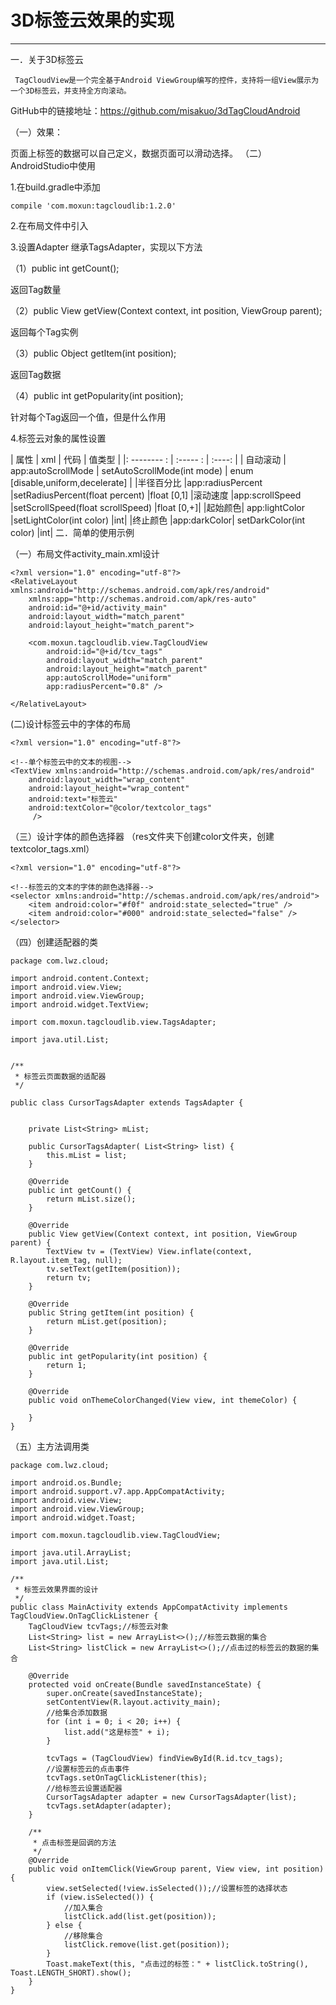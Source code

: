 ﻿# 3D标签云效果的实现


---

一．关于3D标签云

     TagCloudView是一个完全基于Android ViewGroup编写的控件，支持将一组View展示为一个3D标签云，并支持全方向滚动。 
GitHub中的链接地址：https://github.com/misakuo/3dTagCloudAndroid

（一）效果：

页面上标签的数据可以自己定义，数据页面可以滑动选择。
（二）AndroidStudio中使用

1.在build.gradle中添加
```
compile 'com.moxun:tagcloudlib:1.2.0'
```
2.在布局文件中引入

3.设置Adapter 继承TagsAdapter，实现以下方法

（1）public int getCount();

返回Tag数量

（2）public View getView(Context context, int position, ViewGroup parent);

返回每个Tag实例

（3）public Object getItem(int position);

返回Tag数据

（4）public int getPopularity(int position);

针对每个Tag返回一个值，但是什么作用

4.标签云对象的属性设置

|  属性	|  xml	| 代码	| 值类型 |
|: --------  : | :----- : | :----: |
| 自动滚动	| app:autoScrollMode	| setAutoScrollMode(int mode)	| enum [disable,uniform,decelerate] |
|半径百分比	|app:radiusPercent	|setRadiusPercent(float percent)	|float [0,1]
|滚动速度	|app:scrollSpeed	|setScrollSpeed(float scrollSpeed)	|float [0,+]|
|起始颜色|	app:lightColor	|setLightColor(int color)	|int|
|终止颜色	|app:darkColor|	setDarkColor(int color)	|int|
二．简单的使用示例

（一）布局文件activity_main.xml设计
```
<?xml version="1.0" encoding="utf-8"?>
<RelativeLayout xmlns:android="http://schemas.android.com/apk/res/android"
    xmlns:app="http://schemas.android.com/apk/res-auto"
    android:id="@+id/activity_main"
    android:layout_width="match_parent"
    android:layout_height="match_parent">

    <com.moxun.tagcloudlib.view.TagCloudView
        android:id="@+id/tcv_tags"
        android:layout_width="match_parent"
        android:layout_height="match_parent"
        app:autoScrollMode="uniform"
        app:radiusPercent="0.8" />

</RelativeLayout>
```
(二)设计标签云中的字体的布局
```
<?xml version="1.0" encoding="utf-8"?>

<!--单个标签云中的文本的视图-->
<TextView xmlns:android="http://schemas.android.com/apk/res/android"
    android:layout_width="wrap_content"
    android:layout_height="wrap_content"
    android:text="标签云"
    android:textColor="@color/textcolor_tags"
     />
```
（三）设计字体的颜色选择器
（res文件夹下创建color文件夹，创建textcolor_tags.xml）
```
<?xml version="1.0" encoding="utf-8"?>

<!--标签云的文本的字体的颜色选择器-->
<selector xmlns:android="http://schemas.android.com/apk/res/android">
    <item android:color="#f0f" android:state_selected="true" />
    <item android:color="#000" android:state_selected="false" />
</selector>
```
（四）创建适配器的类
```
package com.lwz.cloud;

import android.content.Context;
import android.view.View;
import android.view.ViewGroup;
import android.widget.TextView;

import com.moxun.tagcloudlib.view.TagsAdapter;

import java.util.List;


/**
 * 标签云页面数据的适配器
 */

public class CursorTagsAdapter extends TagsAdapter {


    private List<String> mList;

    public CursorTagsAdapter( List<String> list) {
        this.mList = list;
    }

    @Override
    public int getCount() {
        return mList.size();
    }

    @Override
    public View getView(Context context, int position, ViewGroup parent) {
        TextView tv = (TextView) View.inflate(context, R.layout.item_tag, null);
        tv.setText(getItem(position));
        return tv;
    }

    @Override
    public String getItem(int position) {
        return mList.get(position);
    }

    @Override
    public int getPopularity(int position) {
        return 1;
    }

    @Override
    public void onThemeColorChanged(View view, int themeColor) {

    }
}
```
（五）主方法调用类
```
package com.lwz.cloud;

import android.os.Bundle;
import android.support.v7.app.AppCompatActivity;
import android.view.View;
import android.view.ViewGroup;
import android.widget.Toast;

import com.moxun.tagcloudlib.view.TagCloudView;

import java.util.ArrayList;
import java.util.List;

/**
 * 标签云效果界面的设计
 */
public class MainActivity extends AppCompatActivity implements TagCloudView.OnTagClickListener {
    TagCloudView tcvTags;//标签云对象
    List<String> list = new ArrayList<>();//标签云数据的集合
    List<String> listClick = new ArrayList<>();//点击过的标签云的数据的集合

    @Override
    protected void onCreate(Bundle savedInstanceState) {
        super.onCreate(savedInstanceState);
        setContentView(R.layout.activity_main);
        //给集合添加数据
        for (int i = 0; i < 20; i++) {
            list.add("这是标签" + i);
        }

        tcvTags = (TagCloudView) findViewById(R.id.tcv_tags);
        //设置标签云的点击事件
        tcvTags.setOnTagClickListener(this);
        //给标签云设置适配器
        CursorTagsAdapter adapter = new CursorTagsAdapter(list);
        tcvTags.setAdapter(adapter);
    }

    /**
     * 点击标签是回调的方法
     */
    @Override
    public void onItemClick(ViewGroup parent, View view, int position) {
        view.setSelected(!view.isSelected());//设置标签的选择状态
        if (view.isSelected()) {
            //加入集合
            listClick.add(list.get(position));
        } else {
            //移除集合
            listClick.remove(list.get(position));
        }
        Toast.makeText(this, "点击过的标签：" + listClick.toString(), Toast.LENGTH_SHORT).show();
    }
}
```





